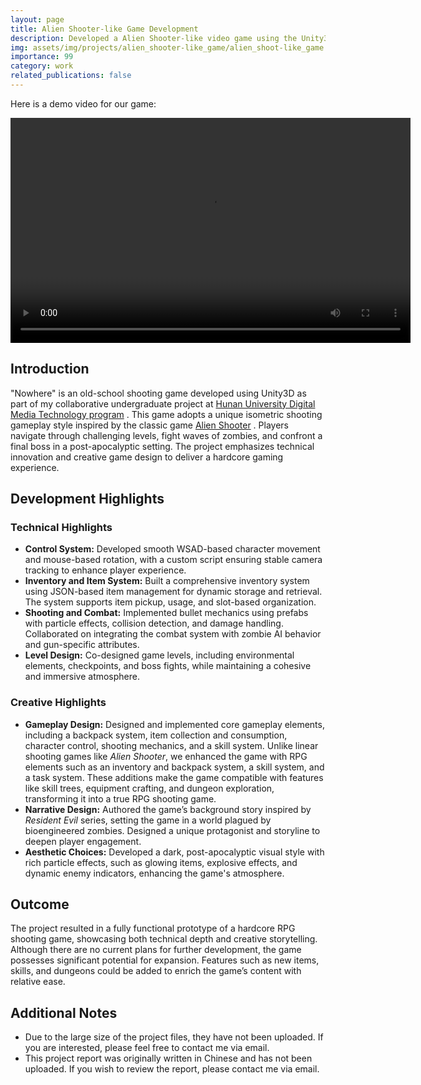 ```yaml
---
layout: page
title: Alien Shooter-like Game Development
description: Developed a Alien Shooter-like video game using the Unity3D engine.
img: assets/img/projects/alien_shooter-like_game/alien_shoot-like_game.jpg
importance: 99
category: work
related_publications: false
---
```

Here is a demo video for our game: 

<video controls width="640" height="360">
    <source src="{{ site.baseurl }}/assets/video/projects/alien_shooter-like_game/demo_video.mp4" type="video/mp4">
    Your browser does not support the video tag.
</video>

## Introduction
"Nowhere" is an old-school shooting game developed using Unity3D as part of my collaborative undergraduate project at <a href="http://csee.hnu.edu.cn/info/1547/5774.htm">Hunan University Digital Media Technology program</a> . This game adopts a unique isometric shooting gameplay style inspired by the classic game <a href="https://en.wikipedia.org/wiki/Alien_Shooter">Alien Shooter</a> . Players navigate through challenging levels, fight waves of zombies, and confront a final boss in a post-apocalyptic setting. The project emphasizes technical innovation and creative game design to deliver a hardcore gaming experience.

## Development Highlights
### Technical Highlights
- **Control System:** Developed smooth WSAD-based character movement and mouse-based rotation, with a custom script ensuring stable camera tracking to enhance player experience.
- **Inventory and Item System:** Built a comprehensive inventory system using JSON-based item management for dynamic storage and retrieval. The system supports item pickup, usage, and slot-based organization.
- **Shooting and Combat:** Implemented bullet mechanics using prefabs with particle effects, collision detection, and damage handling. Collaborated on integrating the combat system with zombie AI behavior and gun-specific attributes.
- **Level Design:** Co-designed game levels, including environmental elements, checkpoints, and boss fights, while maintaining a cohesive and immersive atmosphere.

### Creative Highlights

- **Gameplay Design:** Designed and implemented core gameplay elements, including a backpack system, item collection and consumption, character control, shooting mechanics, and a skill system. Unlike linear shooting games like *Alien Shooter*, we enhanced the game with RPG elements such as an inventory and backpack system, a skill system, and a task system. These additions make the game compatible with features like skill trees, equipment crafting, and dungeon exploration, transforming it into a true RPG shooting game.
- **Narrative Design:** Authored the game’s background story inspired by *Resident Evil* series, setting the game in a world plagued by bioengineered zombies. Designed a unique protagonist and storyline to deepen player engagement.
- **Aesthetic Choices:** Developed a dark, post-apocalyptic visual style with rich particle effects, such as glowing items, explosive effects, and dynamic enemy indicators, enhancing the game's atmosphere.

## Outcome

The project resulted in a fully functional prototype of a hardcore RPG shooting game, showcasing both technical depth and creative storytelling. Although there are no current plans for further development, the game possesses significant potential for expansion. Features such as new items, skills, and dungeons could be added to enrich the game’s content with relative ease.

## Additional Notes
- Due to the large size of the project files, they have not been uploaded. If you are interested, please feel free to contact me via email.
- This project report was originally written in Chinese and has not been uploaded. If you wish to review the report, please contact me via email.